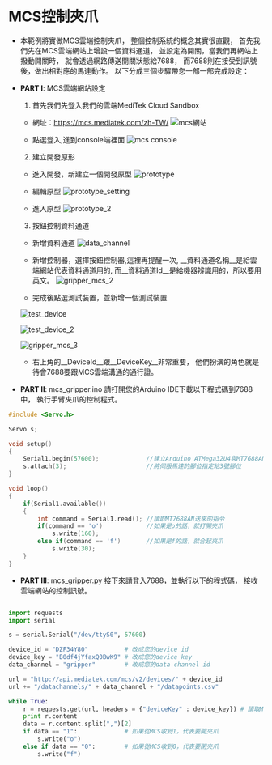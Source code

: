 # MCS控制夾爪

* 本範例將實做MCS雲端控制夾爪，
  整個控制系統的概念其實很直觀，
  首先我們先在MCS雲端網站上增設一個資料通道，
  並設定為開關，當我們再網站上撥動開關時，
  就會透過網路傳送開關狀態給7688，
  而7688則在接受到訊號後，做出相對應的馬達動作。
  以下分成三個步驟帶您一部一部完成設定：


* __PART I__: 
  MCS雲端網站設定
  1. 首先我們先登入我們的雲端MediTek Cloud Sandbox
    * 網址：https://mcs.mediatek.com/zh-TW/
    ![mcs網站](pic/mcs_website.png)

    * 點選登入,進到console端裡面
    ![mcs console](pic/mcs_console.png)

  2. 建立開發原形
    * 進入開發，新建立一個開發原型
    ![prototype](pic/prototype.png)

    * 編輯原型
    ![prototype_setting](pic/prototype_setting.png)

    * 進入原型
    ![prototype_2](pic/prototype_2.png)

  3. 按鈕控制資料通道

    * 新增資料通道
    ![data_channel](pic/data_channel.png)

    * 新增控制器，選擇按鈕控制器,這裡再提醒一次,
      __資料通道名稱__是給雲端網站代表資料通道用的,
      而__資料通道Id__是給機器辨識用的，所以要用英文。
    ![gripper_mcs_2](pic/gripper_mcs_2.png)

    * 完成後點選測試裝置，並新增一個測試裝置

    ![test_device](pic/test_device.png)

    ![test_device_2](pic/test_device_2.png)

    ![gripper_mcs_3](pic/gripper_mcs_3.png)

    * 右上角的__DeviceId__跟__DeviceKey__非常重要，
      他們扮演的角色就是待會7688要跟MCS雲端溝通的通行證。

* __PART II__: mcs_gripper.ino 
  請打開您的Arduino IDE下載以下程式碼到7688中，
  執行手臂夾爪的控制程式。

```c
#include <Servo.h>

Servo s;

void setup()
{
    Serial1.begin(57600);             //建立Arduino ATMega32U4與MT7688AN之間的連結
    s.attach(3);                      //將伺服馬達的腳位指定給3號腳位
}

void loop()
{
    if(Serial1.available())
    {
        int command = Serial1.read(); //讀取MT7688AN送來的指令
        if(command == 'o')            //如果是o的話，就打開夾爪
            s.write(160);
        else if(command == 'f')       //如果是f的話，就合起夾爪
            s.write(30);
    }
}
```
* __PART III__: mcs_gripper.py 
  接下來請登入7688，並執行以下的程式碼，
  接收雲端網站的控制訊號。


```python

import requests
import serial

s = serial.Serial("/dev/ttyS0", 57600)

device_id = "DZF34Y80"          # 改成您的device id
device_key = "B0df4jYfaxQ0BwK9" # 改成您的device key
data_channel = "gripper"        # 改成您的data channel id

url = "http://api.mediatek.com/mcs/v2/devices/" + device_id
url += "/datachannels/" + data_channel + "/datapoints.csv"

while True:
    r = requests.get(url, headers = {"deviceKey" : device_key}) # 讀取MCS上夾爪控制開關的訊號
    print r.content
    data = r.content.split(",")[2]
    if data == "1":             # 如果從MCS收到1，代表要開夾爪
        s.write("o")
    else if data == "0":        # 如果從MCS收到0，代表要閉夾爪
        s.write("f")

```

